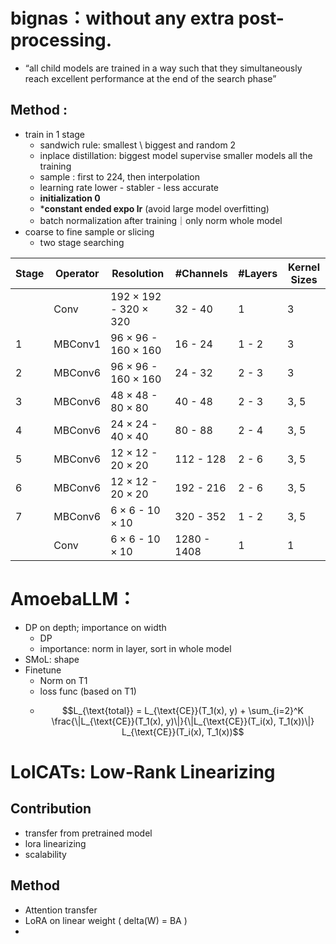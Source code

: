 # bignas：without any extra post-processing.

- “all child models are trained in a way such that they simultaneously reach excellent performance at the end of the search phase”

## Method :
- train in 1 stage
  - sandwich rule: smallest \ biggest and random 2
  - inplace distillation: biggest model supervise smaller models all the training
  - sample : first to 224, then interpolation
  - learning rate lower - stabler - less accurate
  - **initialization 0**
  - ***constant ended expo lr** (avoid large model overfitting)
  - batch normalization after training｜only norm whole model
- coarse to fine sample or slicing
  - two stage searching
  
| Stage | Operator | Resolution               | #Channels     | #Layers | Kernel Sizes |
|-------|----------|--------------------------|---------------|---------|--------------|
|       | Conv     | 192 × 192 - 320 × 320    | 32 - 40       | 1       | 3            |
| 1     | MBConv1  | 96 × 96 - 160 × 160      | 16 - 24       | 1 - 2   | 3            |
| 2     | MBConv6  | 96 × 96 - 160 × 160      | 24 - 32       | 2 - 3   | 3            |
| 3     | MBConv6  | 48 × 48 - 80 × 80        | 40 - 48       | 2 - 3   | 3, 5         |
| 4     | MBConv6  | 24 × 24 - 40 × 40        | 80 - 88       | 2 - 4   | 3, 5         |
| 5     | MBConv6  | 12 × 12 - 20 × 20        | 112 - 128     | 2 - 6   | 3, 5         |
| 6     | MBConv6  | 12 × 12 - 20 × 20        | 192 - 216     | 2 - 6   | 3, 5         |
| 7     | MBConv6  | 6 × 6 - 10 × 10          | 320 - 352     | 1 - 2   | 3, 5         |
|       | Conv     | 6 × 6 - 10 × 10          | 1280 - 1408   | 1       | 1            |

# AmoebaLLM：

- DP on depth; importance on width
  - DP
  - importance: norm in layer, sort in whole model
- SMoL: shape
- Finetune
  - Norm on T1
  - loss func (based on T1)
  - ```math
    L_{\text{total}} = L_{\text{CE}}(T_1(x), y) + \sum_{i=2}^K \frac{\|L_{\text{CE}}(T_1(x), y)\|}{\|L_{\text{CE}}(T_i(x), T_1(x))\|} L_{\text{CE}}(T_i(x), T_1(x))
    ```


# LolCATs: Low-Rank Linearizing

## Contribution

  - transfer from pretrained model
  - lora linearizing
  - scalability
## Method
  - Attention transfer
  - LoRA on linear weight ( delta(W) = BA )
  - 


